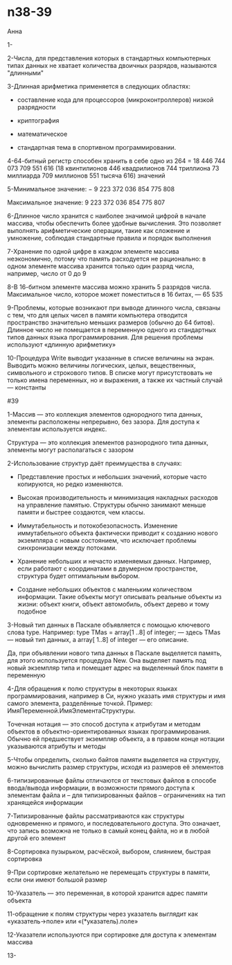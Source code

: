 # n38-39
Анна

1-

2-Числа, для представления которых в стандартных компьютерных типах данных не хватает количества двоичных разрядов, называются "длинными"

3-Длинная арифметика применяется в следующих областях:

- составление кода для процессоров (микроконтроллеров) низкой разрядности
  
- криптография
  
- математическое
  
- стандартная тема в спортивном программировании.

4-64-битный регистр способен хранить в себе одно из 264 = 18 446 744 073 709 551 616 (18 квинтилионов 446 квадрилионов 744 триллиона 73 миллиарда 709 миллионов 551 тысяча 616) значений

5-Минимальное значение: − 9 223 372 036 854 775 808

Максимальное значение: 9 223 372 036 854 775 807

6-Длинное число хранится с наиболее значимой цифрой в начале массива, чтобы обеспечить более удобные вычисления. Это позволяет выполнять арифметические операции, такие как сложение и умножение, соблюдая стандартные правила и порядок выполнения

7-Хранение по одной цифре в каждом элементе массива неэкономично, потому что память расходуется не рационально: в одном элементе массива хранится только один разряд числа, например, число от 0 до 9

8-В 16-битном элементе массива можно хранить 5 разрядов числа. Максимальное число, которое может поместиться в 16 битах, — 65 535

9-Проблемы, которые возникают при выводе длинного числа, связаны с тем, что для целых чисел в памяти компьютера отводится пространство значительно меньших размеров (обычно до 64 битов). Длинное число не помещается в переменную одного из стандартных типов данных языка программирования. Для решения проблемы используют «длинную арифметику»

10-Процедура Write выводит указанные в списке величины на экран. Выводить можно величины логических, целых, вещественных, символьного и строкового типов. В списке могут присутствовать не только имена переменных, но и выражения, а также их частный случай — константы

#39

1-Массив — это коллекция элементов однородного типа данных, элементы расположены непрерывно, без зазора. Для доступа к элементам используется индекс. 

Структура — это коллекция элементов разнородного типа данных, элементы могут располагаться с зазором

2-Использование структур даёт преимущества в случаях:

- Представление простых и небольших значений, которые часто копируются, но редко изменяются. 

- Высокая производительность и минимизация накладных расходов на управление памятью. Структуры обычно занимают меньше памяти и быстрее создаются, чем классы. 

- Иммутабельность и потокобезопасность. Изменение иммутабельного объекта фактически приводит к созданию нового экземпляра с новым состоянием, что исключает проблемы синхронизации между потоками. 

- Хранение небольших и нечасто изменяемых данных. Например, если работают с координатами в двумерном пространстве, структура будет оптимальным выбором. 

- Создание небольших объектов с маленьким количеством информации. Такие объекты могут описывать реальные объекты из жизни: объект книги, объект автомобиль, объект дерево и тому подобное

3-Новый тип данных в Паскале объявляется с помощью ключевого слова type. Например: type TMas = array[1 ..8] of integer; — здесь TMas — новый тип данных, а array[ 1..8] of integer — его описание. 

Да, при объявлении нового типа данных в Паскале выделяется память, для этого используется процедура New. Она выделяет память под новый экземпляр типа и помещает адрес на выделенный блок памяти в переменную

4-Для обращения к полю структуры в некоторых языках программирования, например в Си, нужно указать имя структуры и имя самого элемента, разделённые точкой. Пример: ИмяПеременной.ИмяЭлементаСтруктуры.

Точечная нотация — это способ доступа к атрибутам и методам объектов в объектно-ориентированных языках программирования. Обычно ей предшествует экземпляр объекта, а в правом конце нотации указываются атрибуты и методы

5-Чтобы определить, сколько байтов памяти выделяется на структуру, можно вычислить размер структуры, исходя из размеров её элементов

6-типизированные  файлы отличаются от текстовых файлов в способе ввода/вывода информации, в возможности прямого доступа к элементам файла и – для типизированных файлов – ограничениях на тип хранящейся информации

7-Типизированные файлы рассматриваются как структуры одновременно и прямого, и последовательного доступа. Это означает, что запись возможна не только в самый конец файла, но и в любой другой его элемент

8-Сортировка пузырьком, расчёской, выбором, слиянием, быстрая сортировка

9-При сортировке желательно не перемещать структуры в памяти, если они имеют большой размер

10-Указатель — это переменная, в которой хранится адрес памяти объекта

11-обращение к полям структуры через указатель выглядит как «указатель->поле» или «(*указатель).поле»

12-Указатели используются при сортировке для доступа к элементам массива

13-
